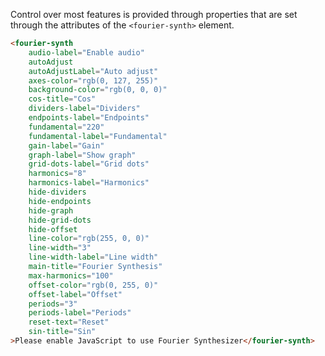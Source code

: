Control over most features is provided through properties that are set through the attributes of the `<fourier-synth>` element.

```html
<fourier-synth
	audio-label="Enable audio"
	autoAdjust
	autoAdjustLabel="Auto adjust"
	axes-color="rgb(0, 127, 255)"
	background-color="rgb(0, 0, 0)"
	cos-title="Cos"
	dividers-label="Dividers"
	endpoints-label="Endpoints"
	fundamental="220"
	fundamental-label="Fundamental"
	gain-label="Gain"
	graph-label="Show graph"
	grid-dots-label="Grid dots"
	harmonics="8"
	harmonics-label="Harmonics"
	hide-dividers
	hide-endpoints
	hide-graph
	hide-grid-dots
	hide-offset
	line-color="rgb(255, 0, 0)"
	line-width="3"
	line-width-label="Line width"
	main-title="Fourier Synthesis"
	max-harmonics="100"
	offset-color="rgb(0, 255, 0)"
	offset-label="Offset"
	periods="3"
	periods-label="Periods"
	reset-text="Reset"
	sin-title="Sin"
>Please enable JavaScript to use Fourier Synthesizer</fourier-synth>
```
